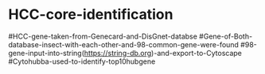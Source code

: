 # HCC-core-identification
#HCC-gene-taken-from-Genecard-and-DisGnet-databse
#Gene-of-Both-database-insect-with-each-other-and-98-common-gene-were-found
#98-gene-input-into-string(https://string-db.org)-and-export-to-Cytoscape
#Cytohubba-used-to-identify-top10hubgene
